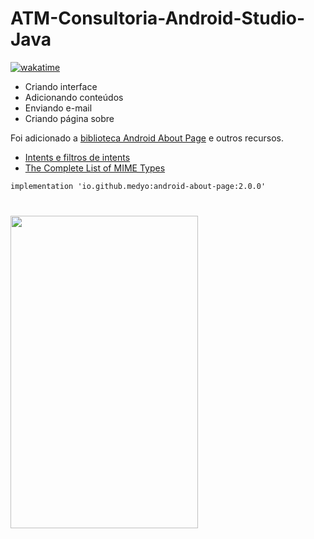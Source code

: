 # ATM-Consultoria-Android-Studio-Java
[![wakatime](https://wakatime.com/badge/user/268de5b9-4dbd-4873-9ede-a165e5745754/project/50cbe79c-9df8-4d5c-978d-298501bf45d1.svg)](https://wakatime.com/badge/user/268de5b9-4dbd-4873-9ede-a165e5745754/project/50cbe79c-9df8-4d5c-978d-298501bf45d1)

- Criando interface
- Adicionando conteúdos
- Enviando e-mail
- Criando página sobre

Foi adicionado a [biblioteca Android About Page](https://github.com/medyo/android-about-page) e outros recursos.
- [Intents e filtros de intents](https://developer.android.com/guide/components/intents-filters?hl=pt-)
- [The Complete List of MIME Types](https://www.sitepoint.com/mime-types-complete-list/)

```txt
implementation 'io.github.medyo:android-about-page:2.0.0'
```

# 

<div>
    <img align="left"  height="500" width="300" src="gif.gif">
</div>
